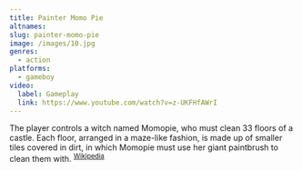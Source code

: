 ```yaml
---
title: Painter Momo Pie
altnames:
slug: painter-momo-pie
image: /images/10.jpg
genres:
  - action
platforms:
  - gameboy
video:
  label: Gameplay
  link: https://www.youtube.com/watch?v=z-UKFHfAWrI
---
```


The player controls a witch named Momopie, who must clean 33 floors of a castle. Each floor, arranged in a maze-like fashion, is made up of smaller tiles covered in dirt, in which Momopie must use her giant paintbrush to clean them with. <sup>[Wikipedia](https://en.wikipedia.org/wiki/Painter_Momopie)</sup>
